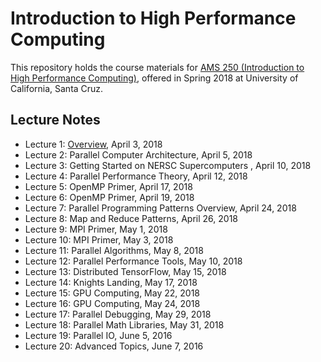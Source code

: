 # Introduction to High Performance Computing
This repository holds the course materials for [AMS 250 (Introduction to High Performance Computing)](https://ams250-spring18-01.courses.soe.ucsc.edu/home), offered in Spring 2018 at University of California, Santa Cruz.

## Lecture Notes
* Lecture 1: [Overview](https://github.com/shawfdong/ams250/blob/master/lectures/Lecture-01-Overview.pdf), April 3, 2018
* Lecture 2: Parallel Computer Architecture, April 5, 2018
* Lecture 3: Getting Started on NERSC Supercomputers , April 10, 2018
* Lecture 4: Parallel Performance Theory, April 12, 2018
* Lecture 5: OpenMP Primer, April 17, 2018
* Lecture 6: OpenMP Primer, April 19, 2018
* Lecture 7: Parallel Programming Patterns Overview, April 24, 2018
* Lecture 8: Map and Reduce Patterns, April 26, 2018
* Lecture 9: MPI Primer, May 1, 2018
* Lecture 10: MPI Primer, May 3, 2018
* Lecture 11: Parallel Algorithms, May 8, 2018
* Lecture 12: Parallel Performance Tools, May 10, 2018
* Lecture 13: Distributed TensorFlow, May 15, 2018
* Lecture 14: Knights Landing, May 17, 2018
* Lecture 15: GPU Computing, May 22, 2018
* Lecture 16: GPU Computing, May 24, 2018
* Lecture 17: Parallel Debugging, May 29, 2018
* Lecture 18: Parallel Math Libraries, May 31, 2018
* Lecture 19: Parallel IO, June 5, 2016
* Lecture 20: Advanced Topics, June 7, 2016
